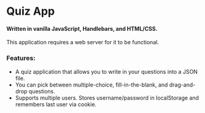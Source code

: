 # Quiz App #

#### Written in vanilla JavaScript, Handlebars, and HTML/CSS.

This application requires a web server for it to be functional. 

### Features: ###

* A quiz application that allows you to write in your questions into a JSON file. 
* You can pick between multiple-choice, fill-in-the-blank, and drag-and-drop questions.
* Supports multiple users. Stores username/password in localStorage and remembers last user via cookie.